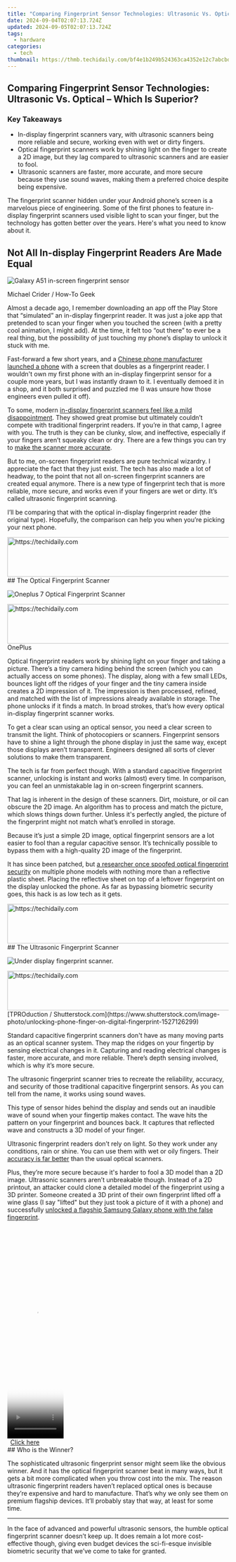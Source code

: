 ```yaml
---
title: "Comparing Fingerprint Sensor Technologies: Ultrasonic Vs. Optical – Which Is Superior?"
date: 2024-09-04T02:07:13.724Z
updated: 2024-09-05T02:07:13.724Z
tags:
  - hardware
categories:
  - tech
thumbnail: https://thmb.techidaily.com/bf4e1b249b524363ca4352e12c7abcbd71ae226692000b54256157e02075b501.jpg
---
```


## Comparing Fingerprint Sensor Technologies: Ultrasonic Vs. Optical – Which Is Superior?

### Key Takeaways

* In-display fingerprint scanners vary, with ultrasonic scanners being more reliable and secure, working even with wet or dirty fingers.
* Optical fingerprint scanners work by shining light on the finger to create a 2D image, but they lag compared to ultrasonic scanners and are easier to fool.
* Ultrasonic scanners are faster, more accurate, and more secure because they use sound waves, making them a preferred choice despite being expensive.

 The fingerprint scanner hidden under your Android phone’s screen is a marvelous piece of engineering. Some of the first phones to feature in-display fingerprint scanners used visible light to scan your finger, but the technology has gotten better over the years. Here's what you need to know about it.

##  Not All In-display Fingerprint Readers Are Made Equal

![Galaxy A51 in-screen fingerprint sensor](https://static1.howtogeekimages.com/wordpress/wp-content/uploads/2020/05/28b922ec.jpg) 

Michael Crider / How-To Geek

 Almost a decade ago, I remember downloading an app off the Play Store that “simulated” an in-display fingerprint reader. It was just a joke app that pretended to scan your finger when you touched the screen (with a pretty cool animation, I might add). At the time, it felt too “out there” to ever be a real thing, but the possibility of just touching my phone’s display to unlock it stuck with me.

 Fast-forward a few short years, and a [Chinese phone manufacturer launched a phone](https://www.theverge.com/circuitbreaker/2018/1/24/16926930/vivo-x20-plus-ud-fingerprint-scanner-in-screen-announcement-specs) with a screen that doubles as a fingerprint reader. I wouldn't own my first phone with an in-display fingerprint sensor for a couple more years, but I was instantly drawn to it. I eventually demoed it in a shop, and it both surprised and puzzled me (I was unsure how those engineers even pulled it off).

 To some, modern [in-display fingerprint scanners feel like a mild disappointment](https://extra-hints.techidaily.com/3dlut-mobility-boost-image-and-video-quality-for-2024/). They showed great promise but ultimately couldn’t compete with traditional fingerprint readers. If you’re in that camp, I agree with you. The truth is they can be clunky, slow, and ineffective, especially if your fingers aren’t squeaky clean or dry. There are a few things you can try to [make the scanner more accurate](https://apple-account.techidaily.com/in-2024-why-apple-account-disabled-on-your-apple-iphone-15-plus-how-to-fix-by-drfone-ios/).

 But to me, on-screen fingerprint readers are pure technical wizardry. I appreciate the fact that they just exist. The tech has also made a lot of headway, to the point that not all on-screen fingerprint scanners are created equal anymore. There is a new type of fingerprint tech that is more reliable, more secure, and works even if your fingers are wet or dirty. It’s called ultrasonic fingerprint scanning.

 I’ll be comparing that with the optical in-display fingerprint reader (the original type). Hopefully, the comparison can help you when you’re picking your next phone.

<!-- affiliate ads begin -->
<a href="https://dhgate.sjv.io/c/5597632/1186864/12108" target="_top" id="1186864">
  <img src="//a.impactradius-go.com/display-ad/12108-1186864" border="0" alt="https://techidaily.com" width="728" height="90"/>
</a>
<img height="0" width="0" src="https://dhgate.sjv.io/i/5597632/1186864/12108" style="position:absolute;visibility:hidden;" border="0" />
<!-- affiliate ads end -->
##  The Optical Fingerprint Scanner

![Oneplus 7 Optical Fingerprint Scanner](https://static1.howtogeekimages.com/wordpress/wp-content/uploads/2020/11/OnePlus-Ultrasonic.jpg) 

<!-- affiliate ads begin -->
<a href="https://aligracehair.sjv.io/c/5597632/2016134/19272" target="_top" id="2016134">
  <img src="//a.impactradius-go.com/display-ad/19272-2016134" border="0" alt="https://techidaily.com" width="728" height="90"/>
</a>
<img height="0" width="0" src="https://aligracehair.sjv.io/i/5597632/2016134/19272" style="position:absolute;visibility:hidden;" border="0" />
<!-- affiliate ads end -->
OnePlus

 Optical fingerprint readers work by shining light on your finger and taking a picture. There’s a tiny camera hiding behind the screen (which you can actually access on some phones). The display, along with a few small LEDs, bounces light off the ridges of your finger and the tiny camera inside creates a 2D impression of it. The impression is then processed, refined, and matched with the list of impressions already available in storage. The phone unlocks if it finds a match. In broad strokes, that’s how every optical in-display fingerprint scanner works.

 To get a clear scan using an optical sensor, you need a clear screen to transmit the light. Think of photocopiers or scanners. Fingerprint sensors have to shine a light through the phone display in just the same way, except those displays aren’t transparent. Engineers designed all sorts of clever solutions to make them transparent.

 The tech is far from perfect though. With a standard capacitive fingerprint scanner, unlocking is instant and works (almost) every time. In comparison, you can feel an unmistakable lag in on-screen fingerprint scanners.

 That lag is inherent in the design of these scanners. Dirt, moisture, or oil can obscure the 2D image. An algorithm has to process and match the picture, which slows things down further. Unless it's perfectly angled, the picture of the fingerprint might not match what’s enrolled in storage.

 Because it’s just a simple 2D image, optical fingerprint sensors are a lot easier to fool than a regular capacitive sensor. It’s technically possible to bypass them with a high-quality 2D image of the fingerprint.

 It has since been patched, but [a researcher once spoofed optical fingerprint security](https://threatpost.com/lock-screen-bypass-bug-quietly-patched-in-handsets/139141/) on multiple phone models with nothing more than a reflective plastic sheet. Placing the reflective sheet on top of a leftover fingerprint on the display unlocked the phone. As far as bypassing biometric security goes, this hack is as low tech as it gets.

<!-- affiliate ads begin -->
<a href="https://imp.i357552.net/c/5597632/1013424/11832" target="_top" id="1013424">
  <img src="//a.impactradius-go.com/display-ad/11832-1013424" border="0" alt="https://techidaily.com" width="728" height="90"/>
</a>
<img height="0" width="0" src="https://imp.i357552.net/i/5597632/1013424/11832" style="position:absolute;visibility:hidden;" border="0" />
<!-- affiliate ads end -->
##  The Ultrasonic Fingerprint Scanner

![Under display fingerprint scanner.](https://static1.howtogeekimages.com/wordpress/wp-content/uploads/2022/08/Under-Display-Fingerprint-Scanner.jpg) 

<!-- affiliate ads begin -->
<a href="https://appsumo.8odi.net/c/5597632/2043603/7443" target="_top" id="2043603">
  <img src="//a.impactradius-go.com/display-ad/7443-2043603" border="0" alt="https://techidaily.com" width="728" height="90"/>
</a>
<img height="0" width="0" src="https://appsumo.8odi.net/i/5597632/2043603/7443" style="position:absolute;visibility:hidden;" border="0" />
<!-- affiliate ads end -->
[TPROduction / Shutterstock.com](https://www.shutterstock.com/image-photo/unlocking-phone-finger-on-digital-fingerprint-1527126299)

 Standard capacitive fingerprint scanners don't have as many moving parts as an optical scanner system. They map the ridges on your fingertip by sensing electrical changes in it. Capturing and reading electrical changes is faster, more accurate, and more reliable. There’s depth sensing involved, which is why it’s more secure.

 The ultrasonic fingerprint scanner tries to recreate the reliability, accuracy, and security of those traditional capacitive fingerprint sensors. As you can tell from the name, it works using sound waves.

 This type of sensor hides behind the display and sends out an inaudible wave of sound when your fingertip makes contact. The wave hits the pattern on your fingerprint and bounces back. It captures that reflected wave and constructs a 3D model of your finger.

 Ultrasonic fingerprint readers don’t rely on light. So they work under any conditions, rain or shine. You can use them with wet or oily fingers. Their [accuracy is far better](https://fox-hovers.techidaily.com/2024-approved-four-essential-tips-for-acquiring-youtube-srt/) than the usual optical scanners.

 Plus, they’re more secure because it's harder to fool a 3D model than a 2D image. Ultrasonic scanners aren’t unbreakable though. Instead of a 2D printout, an attacker could clone a detailed model of the fingerprint using a 3D printer. Someone created a 3D print of their own fingerprint lifted off a wine glass (I say "lifted" but they just took a picture of it with a phone) and successfully [unlocked a flagship Samsung Galaxy phone with the false fingerprint](https://imgur.com/gallery/i-attempted-to-fool-new-samsung-galaxy-s10s-ultrasonic-fingerprint-scanner-by-using-3d-printing-i-succeeded-8aGqsSu).

<!-- affiliate ads begin -->
<span id="1975555">
					<video width="128" height="480" style="cursor:pointer"
           poster="//a.impactradius-go.com/display-clicktoplayimage/1975555.png"
           onclick="if(!this.playClicked){this.play();this.setAttribute('controls',true);this.playClicked=true;}">
	   <source src="//a.impactradius-go.com/display-ad/22993-1975555">
	   <img src="//a.impactradius-go.com/display-clicktoplayimage/1975555.png" style="border: none; height: 100%; width: 100%; object-fit: contain">
	</video>
	<div style="width:80px;text-align:center"><a href="javascript:window.open(decodeURIComponent('https%3A%2F%2Fhomestyler.sjv.io%2Fc%2F5597632%2F1975555%2F22993'), '_blank');void(0);">Click here</a></div>
</span>
<img height="0" width="0" src="https://imp.pxf.io/i/5597632/1975555/22993" style="position:absolute;visibility:hidden;" border="0" />
<!-- affiliate ads end -->
##  Who is the Winner?

 The sophisticated ultrasonic fingerprint sensor might seem like the obvious winner. And it has the optical fingerprint scanner beat in many ways, but it gets a bit more complicated when you throw cost into the mix. The reason ultrasonic fingerprint readers haven’t replaced optical ones is because they’re expensive and hard to manufacture. That’s why we only see them on premium flagship devices. It’ll probably stay that way, at least for some time.

---

 In the face of advanced and powerful ultrasonic sensors, the humble optical fingerprint scanner doesn’t keep up. It does remain a lot more cost-effective though, giving even budget devices the sci-fi-esque invisible biometric security that we’ve come to take for granted.

<ins class="adsbygoogle"
     style="display:block"
     data-ad-format="autorelaxed"
     data-ad-client="ca-pub-7571918770474297"
     data-ad-slot="1223367746"></ins>



<ins class="adsbygoogle"
     style="display:block"
     data-ad-client="ca-pub-7571918770474297"
     data-ad-slot="8358498916"
     data-ad-format="auto"
     data-full-width-responsive="true"></ins>


